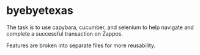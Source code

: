 # byebyetexas
The task is to use capybara, cucumber, and selenium to help navigate and complete a successful transaction on Zappos.

Features are broken into separate files for more reusability.
